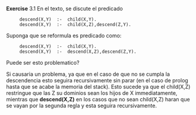 **Exercise** 3.1 En el texto, se discute el predicado

```
     descend(X,Y)  :-  child(X,Y).
     descend(X,Y)  :-  child(X,Z),descend(Z,Y).
```

Suponga que se reformula es predicado como:

```
     descend(X,Y)  :-  child(X,Y).
     descend(X,Y)  :-  descend(X,Z),descend(Z,Y).
```

Puede ser esto problematico?

Si causaria un problema, ya que en el caso de que no se cumpla la descendencia esto seguira recursivamente sin parar (en el caso de prolog hasta que se acabe la memoria del stack).
Esto sucede ya que el child(X,Z) restringue que las Z su dominios sean los hijos de X immediatamente, mientras que **descend(X,Z)** en los casos que no sean child(X,Z)
haran que se vayan por la segunda regla y esta seguira recursivamente.
